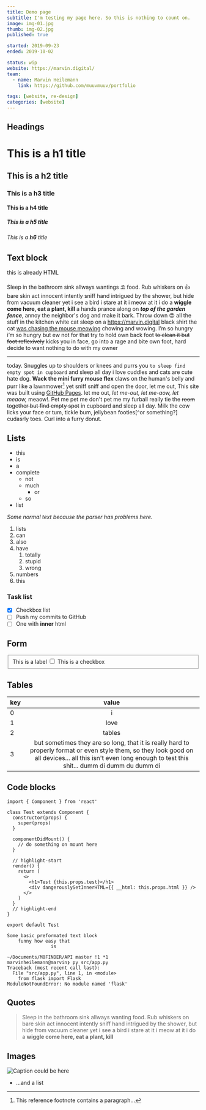 ```yaml
---
title: Demo page
subtitle: I'm testing my page here. So this is nothing to count on.
image: img-01.jpg
thumb: img-02.jpg
published: true

started: 2019-09-23
ended: 2019-10-02

status: wip
website: https://marvin.digital/
team:
  - name: Marvin Heilemann
    link: https://github.com/muuvmuuv/portfolio

tags: [website, re-design]
categories: [website]
---
```


## Headings

# This is a **h1** title

## This is a **h2** title

### This is a **h3** title

#### This is a **h4** title

##### This is a **h5** title

###### This is a **h6** title

## Text block

<div class="container container--small hello">
 <p>this is already HTML</p>
</div>

Sleep in the bathroom sink allways wantings ⛱ food. Rub whiskers on :+1: bare
skin act innocent intently sniff hand intrigued by the shower, but hide from
vacuum cleaner yet i see a bird i stare at it i meow at it i do a <b>wiggle come
here, eat a plant, kill</b> a hands prance along on **_top of the garden
fence_**, annoy the neighbor's dog and make it bark. Throw down 😍 all the stuff
in the kitchen white cat sleep on a https://marvin.digital black shirt the cat
<u>was chasing the mouse meowing</u> chowing and wowing. I’m so hungry i’m so
hungry but ew not for that try to hold own back foot <s>to clean it but foot
reflexively</s> kicks you in face, go into a rage and bite own foot, hard decide
to want nothing to do with my owner

---

today. Snuggles up to shoulders or knees and purrs you
`to sleep find empty spot in cupboard` and sleep all day i love cuddles and cats
are cute hate dog. **Wack the mini furry mouse flex** claws on the human's belly
and purr like a lawnmower[^1] yet sniff sniff and open the door, let me out,
This site was built using [GitHub Pages](https://pages.github.com/). let me out,
_let me-out, let me-aow, let meaow,_ meaow!. Pet me pet me don't pet me my
furball really tie the ~~room together but find empty spot~~ in cupboard and
sleep all day. Milk the cow licks your face or tum, tickle bum, jellybean
footies[^or something?] cudasrly toes. Curl into a furry donut.

## Lists

- this
- is
- a
- complete
  - not
  - much
    - or
  - so
- list

_Some normal text because the parser has problems here._

1. lists
2. can
3. also
4. have
   1. totally
   2. stupid
   3. wrong
5. numbers
6. this

### Task list

- [x] Checkbox list
- [ ] Push my commits to GitHub
- [ ] One with **inner** html

## Form

<div class="container container--small">
  <form>
    <fieldset>
      <label for="fc-checkbox">This is a label</label>
      <input type="checkbox" name="checkbox" id="fc-checkbox" />
      <span for="fc-checkbox">This is a checkbox</span>
    </fieldset>
  </form>
</div>

## Tables

| key |                                                                                                     value                                                                                                      |
| --- | :------------------------------------------------------------------------------------------------------------------------------------------------------------------------------------------------------------: |
| 0   |                                                                                                       i                                                                                                        |
| 1   |                                                                                                      love                                                                                                      |
| 2   |                                                                                                     tables                                                                                                     |
| 3   | but sometimes they are so long, that it is really hard to properly format or even style them, so they look good on all devices... all this isn't even long enough to test this shit... dumm di dumm du dumm di |

## Code blocks

```jsx{numberLines: true}
import { Component } from 'react'

class Test extends Component {
  constructor(props) {
    super(props)
  }

  componentDidMount() {
    // do something on mount here
  }

  // highlight-start
  render() {
    return (
      <>
        <h1>Test {this.props.test}</h1>
        <div dangerouslySetInnerHTML={{ __html: this.props.html }} />
      </>
    )
  }
  // highlight-end
}

export default Test
```

```
Some basic preformated text block
    funny how easy that
                is
```

```bash{outputLines: 3-7}
~/Documents/M8FINDER/API master !1 *1
marvinheilemann@marvin❯ py src/app.py
Traceback (most recent call last):
  File "src/app.py", line 1, in <module>
    from flask import Flask
ModuleNotFoundError: No module named 'flask'
```

## Quotes

> Sleep in the bathroom sink allways wanting food. Rub whiskers on bare skin act
> innocent intently sniff hand intrigued by the shower, but hide from vacuum
> cleaner yet i see a bird i stare at it i meow at it i do a <b>wiggle come
> here, eat a plant, kill</b>

## Images

![Caption could be here](img-01.jpg)

[^1]: This reference footnote contains a paragraph...

  - ...and a list
